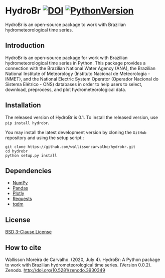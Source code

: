 # HydroBr [![DOI](https://zenodo.org/badge/DOI/10.5281/zenodo.3930349.svg)](https://doi.org/10.5281/zenodo.3930349) [![PythonVersion](https://img.shields.io/badge/python-3.6%20%7C%203.7%20%7C%203.8-blue)](https://img.shields.io/badge/python-3.6%20%7C%203.7%20%7C%203.8-blue)

HydroBr is an open-source package to work with Brazilian hydrometeorological time series.

Introduction
------------
HydroBr is an open-source package for work with Brazilian hydrometeorological time series in Python. This package
provides a connection with the Brazilian  National Water Agency (ANA), the Brazilian National Institute of Meteorology
(Instituto Nacional de Meteorologia - INMET), and the National Electric System Operator (Operador Nacional do Sistema
Elétrico - ONS) databases in order to help users to select, download, preprocess, and plot hydrometeorological  data. 

Installation
------------
The released version of HydroBr is 0.1.  To install the released
version, use ``pip install hydrobr``.

You may install the latest development version by cloning the
`GitHub` repository and using the setup script::

    git clone https://github.com/wallissoncarvalho/hydrobr.git
    cd hydrobr
    python setup.py install

## Dependencies
- [NumPy](https://numpy.org/)
- [Pandas](https://pandas.pydata.org/)
- [Plotly](https://plotly.com/python/)
- [Requests](https://requests.readthedocs.io/en/master/)
- [tqdm](https://github.com/tqdm/tqdm)

## License
[BSD 3-Clause License](https://github.com/wallissoncarvalho/hydrobr/blob/master/LICENSE)

## How to cite
Wallisson Moreira de Carvalho. (2020, July 4). HydroBr: A Python package to work with Brazilian hydrometeorological
time series. (Version 0.0.2). Zenodo. http://doi.org/10.5281/zenodo.3930349